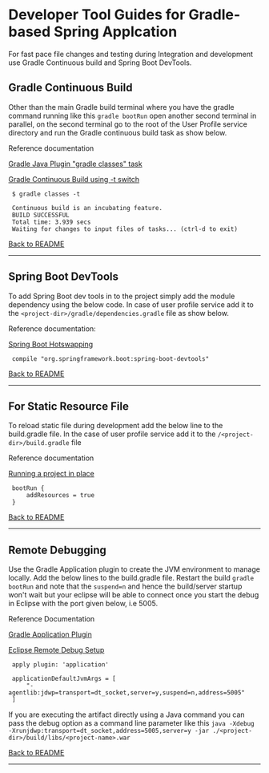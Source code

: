 # Developer Tool Guides for Gradle-based Spring Applcation
For fast pace file changes and testing during Integration and development use Gradle Continuous build and Spring Boot DevTools.

## Gradle Continuous Build 
Other than the main Gradle build terminal where you have the gradle command running like this `gradle bootRun` open another second terminal in parallel, on the second terminal go to the root of the User Profile service directory and run the Gradle continuous build task as show below.

Reference documentation

[Gradle Java Plugin "gradle classes" task](https://docs.gradle.org/current/userguide/java_plugin.html#sec:java_tasks)

[Gradle Continuous Build using -t switch](https://docs.gradle.org/current/userguide/continuous_build.html)

     $ gradle classes -t

     Continuous build is an incubating feature.
     BUILD SUCCESSFUL
     Total time: 3.939 secs
     Waiting for changes to input files of tasks... (ctrl-d to exit)

[Back to README](../README.md)

----------

## Spring Boot DevTools

To add Spring Boot dev tools in to the project simply add the module dependency using the below code. In case of user profile service add it to the `<project-dir>/gradle/dependencies.gradle` file as show below. 

Reference documentation:

[Spring Boot Hotswapping](http://docs.spring.io/spring-boot/docs/1.5.1.RELEASE/reference/htmlsingle/#using-boot-hot-swapping)

     compile "org.springframework.boot:spring-boot-devtools"

[Back to README](../README.md)

----------

## For Static Resource File

To reload static file during development add the below line to the build.gradle file. In the case of user profile service add it to the `/<project-dir>/build.gradle` file

Reference documentation

[Running a project in place](http://docs.spring.io/spring-boot/docs/1.5.1.RELEASE/reference/htmlsingle/#build-tool-plugins-gradle-running-applications)

     bootRun {
         addResources = true
     }

[Back to README](../README.md)

----------

## Remote Debugging

Use the Gradle Application plugin to create the JVM environment to manage locally. Add the below lines to the build.gradle file. Restart the build `gradle bootRun` and note that the `suspend=n` and hence the build/server startup won't wait but your eclipse will be able to connect once you start the debug in Eclipse with the port given below, i.e 5005. 

Reference Documentation

[Gradle Application Plugin](https://docs.gradle.org/current/userguide/application_plugin.html)

[Eclipse Remote Debug Setup](https://dzone.com/articles/how-debug-remote-java-applicat)
 
     apply plugin: 'application'

     applicationDefaultJvmArgs = [ 
         "-agentlib:jdwp=transport=dt_socket,server=y,suspend=n,address=5005"
     ]

If you are executing the artifact directly using a Java command you can pass the debug option as a command line parameter like this `java -Xdebug -Xrunjdwp:transport=dt_socket,address=5005,server=y -jar ./<project-dir>/build/libs/<project-name>.war`

[Back to README](../README.md)

----------